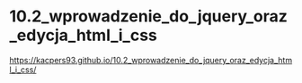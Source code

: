 # 10.2_wprowadzenie_do_jquery_oraz_edycja_html_i_css


https://kacpers93.github.io/10.2_wprowadzenie_do_jquery_oraz_edycja_html_i_css/
